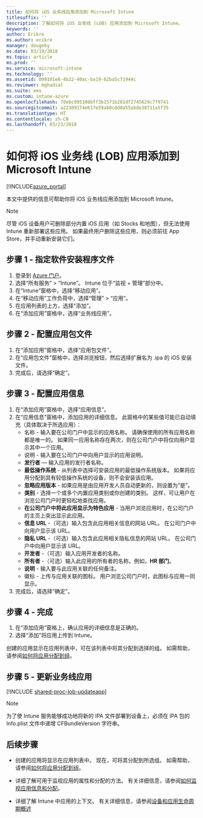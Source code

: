 ```yaml
---
title: 如何将 iOS 业务线应用添加到 Microsoft Intune
titlesuffix: ''
description: 了解如何将 iOS 业务线 (LOB) 应用添加到 Microsoft Intune。
keywords: ''
author: Erikre
ms.author: erikre
manager: dougeby
ms.date: 03/19/2018
ms.topic: article
ms.prod: ''
ms.service: microsoft-intune
ms.technology: ''
ms.assetid: 099101e8-4b22-40ac-ba19-82ba5c71944c
ms.reviewer: mghadial
ms.suite: ems
ms.custom: intune-azure
ms.openlocfilehash: 7de6c995108bff3b1571b281df2745629c7f9741
ms.sourcegitcommit: a22309174e617e59ab0cdd0a55abde38711a5f35
ms.translationtype: HT
ms.contentlocale: zh-CN
ms.lasthandoff: 03/23/2018
---
```

# <a name="how-to-add-ios-line-of-business-lob-apps-to-microsoft-intune"></a>如何将 iOS 业务线 (LOB) 应用添加到 Microsoft Intune

[!INCLUDE[azure_portal](./includes/azure_portal.md)]

本文中提供的信息可帮助你将 iOS 业务线应用添加到 Microsoft Intune。

>[!NOTE]
>尽管 iOS 设备用户可删除部分内置 iOS 应用（如 Stocks 和地图），但无法使用 Intune 重新部署这些应用。 如果最终用户删除这些应用，则必须前往 App Store，并手动重新安装它们。

## <a name="step-1---specify-the-software-setup-file"></a>步骤 1 - 指定软件安装程序文件

1. 登录到 [Azure 门户](https://portal.azure.com)。
2. 选择“所有服务” > “Intune”。 Intune 位于“监视 + 管理”部分中。
3. 在“Intune”窗格中，选择“移动应用”。
4. 在“移动应用”工作负荷中，选择“管理” > “应用”。
5. 在应用列表的上方，选择“添加”。
6. 在“添加应用”窗格中，选择“业务线应用”。

## <a name="step-2---configure-the-app-package-file"></a>步骤 2 - 配置应用包文件

1. 在“添加应用”窗格中，选择“应用包文件”。
2. 在“应用包文件”窗格中，选择浏览按钮，然后选择扩展名为 .ipa 的 iOS 安装文件。
3. 完成后，请选择“确定”。


## <a name="step-3---configure-app-information"></a>步骤 3 - 配置应用信息

1. 在“添加应用”窗格中，选择“应用信息”。
2. 在“应用信息”窗格中，添加应用的详细信息。 此窗格中的某些值可能已自动填充（具体取决于所选应用）：
    - 名称 - 输入要在公司门户中显示的应用名称。 请确保使用的所有应用名称都是唯一的。 如果同一应用名称存在两次，则在公司门户中将仅向用户显示其中一个应用。
    - 说明 - 输入要在公司门户中向用户显示的应用说明。
    - **发行者** — 输入应用的发行者名称。
    - **最低操作系统** - 从列表中选择可安装应用的最低操作系统版本。 如果将应用分配到具有较低操作系统的设备，则不会安装该应用。
    - **忽略应用版本** - 如果应用是由应用开发人员自动更新的，则设置为“是”。
    - **类别** - 选择一个或多个内置应用类别或你创建的类别。 这样，可让用户在浏览公司门户时更轻松地查找应用。
    - **在公司门户中将此应用显示为特色应用** - 当用户浏览应用时，在公司门户的主页上突出显示此应用。
    - **信息 URL** -（可选）输入包含此应用相关信息的网站 URL。 在公司门户中向用户显示该 URL。
    - **隐私 URL** -（可选）输入包含此应用相关隐私信息的网站 URL。 在公司门户中向用户显示该 URL。
    - **开发者** -（可选）输入应用开发者的名称。
    - **所有者** -（可选）输入此应用的所有者的名称，例如，**HR 部门**。
    - **说明** - 输入要与此应用关联的任何备注。
    - 徽标 - 上传与应用关联的图标。 用户浏览公司门户时，此图标与应用一同显示。
3. 完成后，请选择“确定”。

## <a name="step-4---finish-up"></a>步骤 4 - 完成

1. 在“添加应用”窗格上，确认应用的详细信息是正确的。
2. 选择“添加”将应用上传到 Intune。

创建的应用显示在应用列表中，可在该列表中将其分配到选择的组。 如需帮助，请参阅[如何将应用分配到组](apps-deploy.md)。

## <a name="step-5---update-a-line-of-business-app"></a>步骤 5 - 更新业务线应用

[!INCLUDE [shared-proc-lob-updateapp](./includes/shared-proc-lob-updateapp.md)]  

> [!NOTE]
> 为了使 Intune 服务能够成功地将新的 IPA 文件部署到设备上，必须在 IPA 包的 Info.plist 文件中递增 CFBundleVersion 字符串。

## <a name="next-steps"></a>后续步骤

- 创建的应用将显示在应用列表中。 现在，可将其分配到所选组。 如需帮助，请参阅[如何将应用分配到组](apps-deploy.md)。

- 详细了解可用于监视应用的属性和分配的方法。 有关详细信息，请参阅[如何监视应用信息和分配](apps-monitor.md)。

- 详细了解 Intune 中应用的上下文。 有关详细信息，请参阅[设备和应用生命周期概述](introduction-device-app-lifecycles.md)
